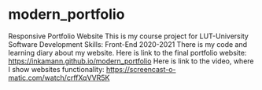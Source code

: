 # modern_portfolio
Responsive Portfolio Website
This is my course project for LUT-University Software Development Skills: Front-End 2020-2021
There is my code and learning diary about my website.
Here is link to the final portfolio website: https://inkamann.github.io/modern_portfolio
Here is link to the video, where I show websites functionality: https://screencast-o-matic.com/watch/crffXqVVR5K 
